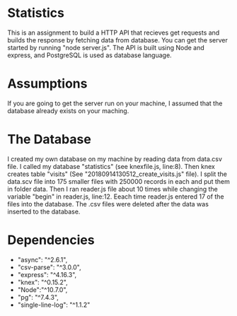 # Statistics
This is an assignment to build a HTTP API that recieves get requests and builds the response by fetching data from database.
You can get the server started by running "node server.js".
The API is built using Node and express, and PostgreSQL is used as database language.

# Assumptions
 If you are going to get the server run on your machine, I assumed that the database already exists on your maching.

# The Database
 I created my own database on my machine by reading data from data.csv file.
 I called my database "statistics" (see knexfile.js, line:8).
 Then knex creates table "visits" (See "20180914130512_create_visits.js" file).
 I split the data.scv file into 175 smaller files with 250000 records in each and put them in folder data.
 Then I ran reader.js file about 10 times while changing the variable "begin" in reader.js, line:12. Eeach time reader.js entered 17 of the files into the database.
 The .csv files were deleted after the data was inserted to the database.


# Dependencies
  - "async": "^2.6.1",
  - "csv-parse": "^3.0.0",
  - "express": "^4.16.3",
  - "knex": "^0.15.2",
  - "Node":"^10.7.0",
  - "pg": "^7.4.3",
  - "single-line-log": "^1.1.2"
